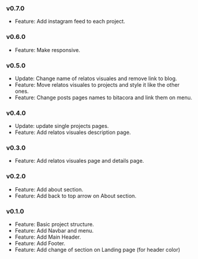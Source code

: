 ### v0.7.0

-   Feature: Add instagram feed to each project.

### v0.6.0

-   Feature: Make responsive.

### v0.5.0

-   Update: Change name of relatos visuales and remove link to blog.
-   Feature: Move relatos visuales to projects and style it like the other ones.
-   Feature: Change posts pages names to bitacora and link them on menu.

### v0.4.0

-   Update: update single projects pages.
-   Feature: Add relatos visuales description page.

### v0.3.0

-   Feature: Add relatos visuales page and details page.

### v0.2.0

-   Feature: Add about section.
-   Feature: Add back to top arrow on About section.

### v0.1.0

-   Feature: Basic project structure.
-   Feature: Add Navbar and menu.
-   Feature: Add Main Header.
-   Feature: Add Footer.
-   Feature: Add change of section on Landing page (for header color)
